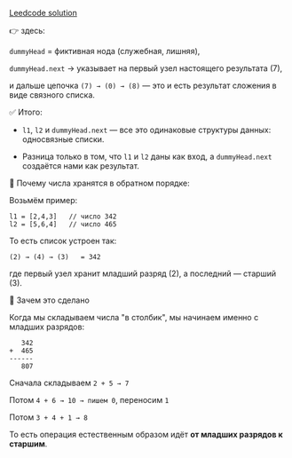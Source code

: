 [Leedcode solution](https://leetcode.com/problems/add-two-numbers/)

👉 здесь:

`dummyHead` = фиктивная нода (служебная, лишняя),

`dummyHead.next` → указывает на первый узел настоящего результата (7),

и дальше цепочка `(7) → (0) → (8)` — это и есть результат сложения в виде связного списка.

✅ Итого:

- `l1`, `l2` и `dummyHead.next` — все это одинаковые структуры данных: односвязные списки.

- Разница только в том, что `l1` и `l2` даны как вход, а `dummyHead.next` создаётся нами как результат.

🔹 Почему числа хранятся в обратном порядке:

Возьмём пример:
```
l1 = [2,4,3]   // число 342
l2 = [5,6,4]   // число 465
```

То есть список устроен так:
```
(2) → (4) → (3)   = 342
```

где первый узел хранит младший разряд (2), а последний — старший (3).

🔹 Зачем это сделано

Когда мы складываем числа "в столбик", мы начинаем именно с младших разрядов:
```
   342
+  465
------
   807
```

Сначала складываем `2 + 5 → 7`

Потом `4 + 6 → 10 → пишем 0`, переносим `1`

Потом `3 + 4 + 1 → 8`

То есть операция естественным образом идёт **от младших разрядов к старшим**.

